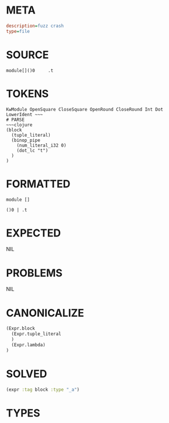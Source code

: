# META
~~~ini
description=fuzz crash
type=file
~~~
# SOURCE
~~~roc
module[]()0     .t
~~~
# TOKENS
~~~text
KwModule OpenSquare CloseSquare OpenRound CloseRound Int Dot LowerIdent ~~~
# PARSE
~~~clojure
(block
  (tuple_literal)
  (binop_pipe
    (num_literal_i32 0)
    (dot_lc "t")
  )
)
~~~
# FORMATTED
~~~roc
module []

()0 | .t
~~~
# EXPECTED
NIL
# PROBLEMS
NIL
# CANONICALIZE
~~~clojure
(Expr.block
  (Expr.tuple_literal
  )
  (Expr.lambda)
)
~~~
# SOLVED
~~~clojure
(expr :tag block :type "_a")
~~~
# TYPES
~~~roc
~~~
